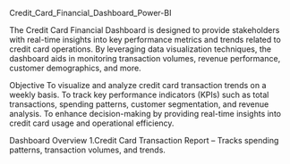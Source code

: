 Credit_Card_Financial_Dashboard_Power-BI

The Credit Card Financial Dashboard is designed to provide stakeholders with real-time insights into key performance metrics and trends related to credit card operations. By leveraging data visualization techniques, the dashboard aids in monitoring transaction volumes, revenue performance, customer demographics, and more.

Objective
To visualize and analyze credit card transaction trends on a weekly basis.
To track key performance indicators (KPIs) such as total transactions, spending patterns, customer segmentation, and revenue analysis.
To enhance decision-making by providing real-time insights into credit card usage and operational efficiency.

Dashboard Overview
1.Credit Card Transaction Report – Tracks spending patterns, transaction volumes, and trends.
